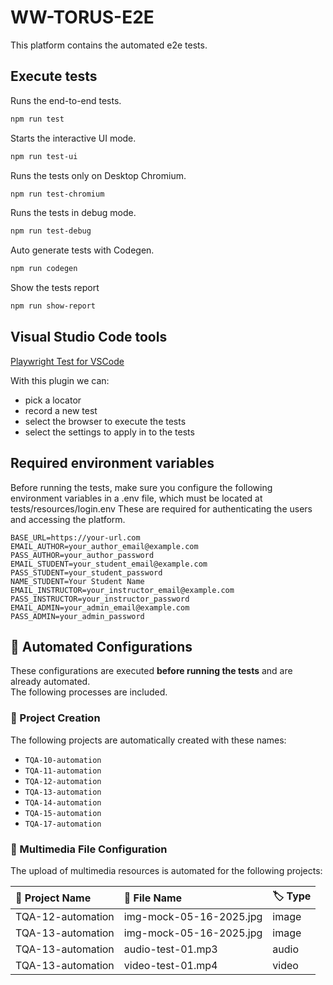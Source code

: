 # WW-TORUS-E2E

This platform contains the automated e2e tests.

## Execute tests

Runs the end-to-end tests.

```bash
npm run test
```

Starts the interactive UI mode.

```bash
npm run test-ui
```

Runs the tests only on Desktop Chromium.

```bash
npm run test-chromium
```

Runs the tests in debug mode.

```bash
npm run test-debug
```

Auto generate tests with Codegen.

```bash
npm run codegen
```

Show the tests report

```bash
npm run show-report
```

## Visual Studio Code tools

[Playwright Test for VSCode](https://marketplace.visualstudio.com/items?itemName=ms-playwright.playwright)

With this plugin we can:

- pick a locator
- record a new test
- select the browser to execute the tests
- select the settings to apply in to the tests

## Required environment variables

Before running the tests, make sure you configure the following environment variables in a .env file, which must be located at tests/resources/login.env These are required for authenticating the users and accessing the platform.

```env
BASE_URL=https://your-url.com
EMAIL_AUTHOR=your_author_email@example.com
PASS_AUTHOR=your_author_password
EMAIL_STUDENT=your_student_email@example.com
PASS_STUDENT=your_student_password
NAME_STUDENT=Your Student Name
EMAIL_INSTRUCTOR=your_instructor_email@example.com
PASS_INSTRUCTOR=your_instructor_password
EMAIL_ADMIN=your_admin_email@example.com
PASS_ADMIN=your_admin_password

```

## 🧪 Automated Configurations

These configurations are executed **before running the tests** and are already automated.  
The following processes are included.

### 📁 Project Creation

The following projects are automatically created with these names:

- `TQA-10-automation`
- `TQA-11-automation`
- `TQA-12-automation`
- `TQA-13-automation`
- `TQA-14-automation`
- `TQA-15-automation`
- `TQA-17-automation`

### 🎨 Multimedia File Configuration

The upload of multimedia resources is automated for the following projects:

| 📂 Project Name    | 📄 File Name             | 🏷️ Type |
| :----------------- | :----------------------- | :------ |
| TQA-12-automation  | img-mock-05-16-2025.jpg | image   |
| TQA-13-automation  | img-mock-05-16-2025.jpg | image   |
| TQA-13-automation  | audio-test-01.mp3       | audio   |
| TQA-13-automation  | video-test-01.mp4       | video   |
